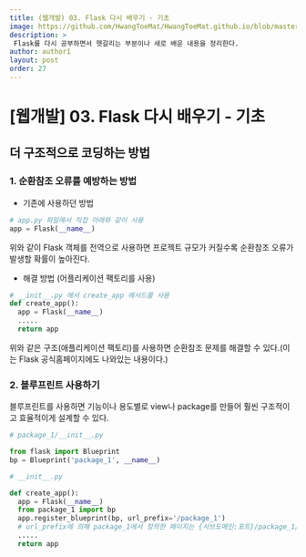 ```yaml
---
title: (웹개발) 03. Flask 다시 배우기 - 기초
image: https://github.com/HwangToeMat/HwangToeMat.github.io/blob/master/Computer-Science/image/WEB/FLASK/flask.png?raw=true
description: >
 Flask를 다시 공부하면서 헷갈리는 부분이나 새로 배운 내용을 정리한다.
author: author1
layout: post
order: 27
---
```


# [웹개발] 03. Flask 다시 배우기 - 기초

## 더 구조적으로 코딩하는 방법

### 1. 순환참조 오류를 예방하는 방법

- 기존에 사용하던 방법

```python
# app.py 파일에서 직접 아래와 같이 사용
app = Flask(__name__)
```

위와 같이 Flask 객체를 전역으로 사용하면 프로젝트 규모가 커질수록 순환참조 오류가 발생할 확률이 높아진다.

- 해결 방법 (어플리케이션 팩토리를 사용)

```python
# __init__.py 에서 create_app 메서드를 사용
def create_app():
  app = Flask(__name__)
  .....
  return app
```

위와 같은 구조(애플리케이션 팩토리)를 사용하면 순환참조 문제를 해결할 수 있다.(이는 Flask 공식홈페이지에도 나와있는 내용이다.)

### 2. 블루프린트 사용하기

블루프린트를 사용하면 기능이나 용도별로 view나 package를 만들어 훨씬 구조적이고 효율적이게 설계할 수 있다.

```python
# package_1/__init__.py

from flask import Blueprint
bp = Blueprint('package_1', __name__)

# __init__.py

def create_app():
  app = Flask(__name__)
  from package_1 import bp
  app.register_blueprint(bp, url_prefix='/package_1') 
  # url_prefix에 의해 package_1에서 정의한 페이지는 {서브도메인:포트}/package_1/ 이후에 나오게 된다.  
  .....
  return app
  
```






